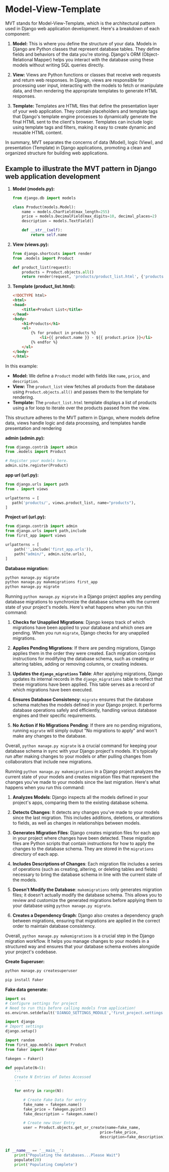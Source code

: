 # Model-View-Template

MVT stands for Model-View-Template, which is the architectural pattern used in Django web application development. Here's a breakdown of each component:

1. **Model:** This is where you define the structure of your data. Models in Django are Python classes that represent database tables. They define fields and behaviors of the data you're storing. Django's ORM (Object-Relational Mapper) helps you interact with the database using these models without writing SQL queries directly.

2. **View:** Views are Python functions or classes that receive web requests and return web responses. In Django, views are responsible for processing user input, interacting with the models to fetch or manipulate data, and then rendering the appropriate templates to generate HTML responses.

3. **Template:** Templates are HTML files that define the presentation layer of your web application. They contain placeholders and template tags that Django's template engine processes to dynamically generate the final HTML sent to the client's browser. Templates can include logic using template tags and filters, making it easy to create dynamic and reusable HTML content.

In summary, MVT separates the concerns of data (Model), logic (View), and presentation (Template) in Django applications, promoting a clean and organized structure for building web applications.

## Example to illustrate the MVT pattern in Django web application development

1. **Model (models.py):**

   ```python
   from django.db import models

   class Product(models.Model):
       name = models.CharField(max_length=255)
       price = models.DecimalField(max_digits=10, decimal_places=2)
       description = models.TextField()

       def __str__(self):
           return self.name
   ```

2. **View (views.py):**

   ```python
   from django.shortcuts import render
   from .models import Product

   def product_list(request):
       products = Product.objects.all()
       return render(request, 'products/product_list.html', {'products': products})
   ```

3. **Template (product_list.html):**

   ```html
   <!DOCTYPE html>
   <html>
   <head>
       <title>Product List</title>
   </head>
   <body>
       <h1>Products</h1>
       <ul>
           {% for product in products %}
               <li>{{ product.name }} - ${{ product.price }}</li>
           {% endfor %}
       </ul>
   </body>
   </html>
   ```

In this example:

- **Model:** We define a `Product` model with fields like `name`, `price`, and `description`.
- **View:** The `product_list` view fetches all products from the database using `Product.objects.all()` and passes them to the template for rendering.
- **Template:** The `product_list.html` template displays a list of products using a for loop to iterate over the products passed from the view.

This structure adheres to the MVT pattern in Django, where models define data, views handle logic and data processing, and templates handle presentation and rendering

**admin (admin.py):**

 ```python
from django.contrib import admin
from .models import Product

# Register your models here.
admin.site.register(Product)
```

**app url (url.py):**

```python
from django.urls import path
from . import views

urlpatterns = [
   path('products/', views.product_list, name="products"),
]

```

**Project url (url.py):**

```python
from django.contrib import admin
from django.urls import path,include
from first_app import views

urlpatterns = [
    path('',include('first_app.urls')),
    path("admin/", admin.site.urls),
]

```

**Database migration:**

```sh
python manage.py migrate
python manage.py makemigrations first_app
python manage.py migrate
```

Running `python manage.py migrate` in a Django project applies any pending database migrations to synchronize the database schema with the current state of your project's models. Here's what happens when you run this command:

1. **Checks for Unapplied Migrations**: Django keeps track of which migrations have been applied to your database and which ones are pending. When you run `migrate`, Django checks for any unapplied migrations.

2. **Applies Pending Migrations**: If there are pending migrations, Django applies them in the order they were created. Each migration contains instructions for modifying the database schema, such as creating or altering tables, adding or removing columns, or creating indexes.

3. **Updates the `django_migrations` Table**: After applying migrations, Django updates its internal records in the `django_migrations` table to reflect that these migrations have been applied. This table serves as a record of which migrations have been executed.

4. **Ensures Database Consistency**: `migrate` ensures that the database schema matches the models defined in your Django project. It performs database operations safely and efficiently, handling various database engines and their specific requirements.

5. **No Action if No Migrations Pending**: If there are no pending migrations, running `migrate` will simply output "No migrations to apply" and won't make any changes to the database.

Overall, `python manage.py migrate` is a crucial command for keeping your database schema in sync with your Django project's models. It's typically run after making changes to your models or after pulling changes from collaborators that include new migrations.

Running `python manage.py makemigrations` in a Django project analyzes the current state of your models and creates migration files that represent the changes you've made to your models since the last migration. Here's what happens when you run this command:

1. **Analyzes Models**: Django inspects all the models defined in your project's apps, comparing them to the existing database schema.

2. **Detects Changes**: It detects any changes you've made to your models since the last migration. This includes additions, deletions, or alterations to fields, as well as changes in relationships between models.

3. **Generates Migration Files**: Django creates migration files for each app in your project where changes have been detected. These migration files are Python scripts that contain instructions for how to apply the changes to the database schema. They are stored in the `migrations` directory of each app.

4. **Includes Descriptions of Changes**: Each migration file includes a series of operations (such as creating, altering, or deleting tables and fields) necessary to bring the database schema in line with the current state of the models.

5. **Doesn't Modify the Database**: `makemigrations` only generates migration files; it doesn't actually modify the database schema. This allows you to review and customize the generated migrations before applying them to your database using `python manage.py migrate`.

6. **Creates a Dependency Graph**: Django also creates a dependency graph between migrations, ensuring that migrations are applied in the correct order to maintain database consistency.

Overall, `python manage.py makemigrations` is a crucial step in the Django migration workflow. It helps you manage changes to your models in a structured way and ensures that your database schema evolves alongside your project's codebase.

**Create Superuser:**

```sh
python manage.py createsuperuser
```

```sh
pip install Faker
```

**Fake data generate:**

```python
import os
# Configure settings for project
# Need to run this before calling models from application!
os.environ.setdefault('DJANGO_SETTINGS_MODULE','first_project.settings')

import django
# Import settings
django.setup()

import random
from first_app.models import Product
from faker import Faker

fakegen = Faker()

def populate(N=5):
    '''
    Create N Entries of Dates Accessed
    '''

    for entry in range(N):

        # Create Fake Data for entry
        fake_name = fakegen.name()
        fake_price = fakegen.pyint()
        fake_description = fakegen.name()

        # Create new User Entry
        user = Product.objects.get_or_create(name=fake_name,
                                          price=fake_price,
                                          description=fake_description)[0]


if __name__ == '__main__':
    print("Populating the databases...Please Wait")
    populate(20)
    print('Populating Complete')
```